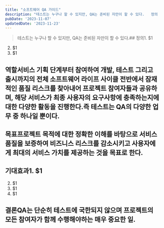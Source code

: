 ```yaml
---
title: "소프트웨어 QA 가이드"
description: "테스트는 누구나 할 수 있지만, QA는 준비된 자만이 할 수 있다.   정의   1. 품질보증을 의미  2. 주로 플랜트, 제약, 게임업계 등에서 주로 사용  3. 품질관리(QC)와는 다르며 QC는 시야가 작은 범위을 검증한다면 QA는 보다 넓은 범위를 검증한다.     즉 리스크를 예..."
pubDate: '2023-11-07'
updatedDate: '2023-11-23'
---
```


> 테스트는 누구나 할 수 있지만, QA는 준비된 자만이 할 수 있다.## 정의1. $1
2. $1
3. $1
## 역할서비스 기획 단계부터 참여하여 개발, 테스트 그리고 출시까지의 전체 소프트웨어 라이프 사이클 전반에서 잠재적인 품질 리스크를 찾아내어 프로젝트 참여자들과 공유하며, 해당 서비스가 최종 사용자의 요구사항에 충족하는지에 대한 다양한 활동을 진행한다.즉 테스트는 QA의 다양한 업무 중 하나일 뿐이다.
## 목표프로젝트 목적에 대한 정확한 이해를 바탕으로 서비스 품질을 보증하여 비즈니스 리스크를 감소시키고 사용자에게 최대의 서비스 가치를 제공하는 것을 목표로 한다.
## 기대효과1. $1
2. $1
3. $1
4. $1
## 결론QA는 단순히 테스트에 국한되지 않으며 프로젝트의 모든 참여자가 함께 수행해야하는 매우 중요한 일.